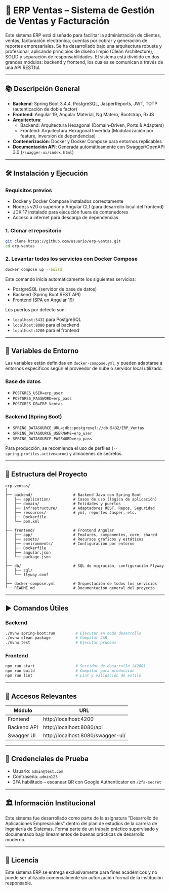 # 🧾 ERP Ventas – Sistema de Gestión de Ventas y Facturación

Este sistema ERP está diseñado para facilitar la administración de clientes, ventas, facturación electrónica, cuentas por cobrar y generación de reportes empresariales. Se ha desarrollado bajo una arquitectura robusta y profesional, aplicando principios de diseño limpio (Clean Architecture), SOLID y separación de responsabilidades. El sistema está dividido en dos grandes módulos: backend y frontend, los cuales se comunican a través de una API RESTful.

---

## 📚 Descripción General

- **Backend**: Spring Boot 3.4.4, PostgreSQL, JasperReports, JWT, TOTP (autenticación de doble factor)
- **Frontend**: Angular 19, Angular Material, Ng Matero, Bootstrap, RxJS
- **Arquitectura**:
  - Backend: Arquitectura Hexagonal (Domain-Driven, Ports & Adapters)
  - Frontend: Arquitectura Hexagonal Invertida (Modularización por feature, inversión de dependencias)
- **Contenerización**: Docker y Docker Compose para entornos replicables
- **Documentación API**: Generada automáticamente con Swagger/OpenAPI 3.0 (`/swagger-ui/index.html`)

---

## 🛠️ Instalación y Ejecución

### Requisitos previos

- Docker y Docker Compose instalados correctamente
- Node.js v20 o superior y Angular CLI (para desarrollo local del frontend)
- JDK 17 instalado para ejecución fuera de contenedores
- Acceso a internet para descarga de dependencias

### 1. Clonar el repositorio

```bash
git clone https://github.com/usuario/erp-ventas.git
cd erp-ventas
```

### 2. Levantar todos los servicios con Docker Compose

```bash
docker compose up --build
```

Este comando inicia automáticamente los siguientes servicios:
- PostgreSQL (servidor de base de datos)
- Backend (Spring Boot REST API)
- Frontend (SPA en Angular 19)

Los puertos por defecto son:
- `localhost:5432` para PostgreSQL
- `localhost:8080` para el backend
- `localhost:4200` para el frontend

---

## 🔐 Variables de Entorno

Las variables están definidas en `docker-compose.yml`, y pueden adaptarse a entornos específicos según el proveedor de nube o servidor local utilizado.

### Base de datos

- `POSTGRES_USER=erp_user`
- `POSTGRES_PASSWORD=erp_pass`
- `POSTGRES_DB=ERP_Ventas`

### Backend (Spring Boot)

- `SPRING_DATASOURCE_URL=jdbc:postgresql://db:5432/ERP_Ventas`
- `SPRING_DATASOURCE_USERNAME=erp_user`
- `SPRING_DATASOURCE_PASSWORD=erp_pass`

Para producción, se recomienda el uso de perfiles (`--spring.profiles.active=prod`) y almacenes de secretos.

---

## 📁 Estructura del Proyecto

```
erp-ventas/
│
├── backend/                  # Backend Java con Spring Boot
│   ├── application/          # Casos de uso (lógica de aplicación)
│   ├── domain/               # Entidades y puertos
│   ├── infrastructure/       # Adaptadores REST, Repos, Seguridad
│   ├── resources/            # yml, reportes Jasper, etc.
│   ├── Dockerfile
│   └── pom.xml
│
├── frontend/                 # Frontend Angular
│   ├── app/                  # Features, componentes, core, shared
│   ├── assets/               # Recursos gráficos y estáticos
│   ├── environments/         # Configuración por entorno
│   ├── Dockerfile
│   ├── angular.json
│   └── package.json
│
├── db/                       # SQL de migración, configuración Flyway
│   ├── sql/
│   └── flyway.conf
│
├── docker-compose.yml        # Orquestación de todos los servicios
└── README.md                 # Documentación general del proyecto
```

---

## ▶️ Comandos Útiles

### Backend

```bash
./mvnw spring-boot:run         # Ejecutar en modo desarrollo
./mvnw clean package           # Compilar JAR
./mvnw test                    # Ejecutar pruebas
```

### Frontend

```bash
npm run start                  # Servidor de desarrollo (4200)
npm run build                  # Compilar para producción
npm run lint                   # Lint y validación de estilo
```

---

## 📌 Accesos Relevantes

| Módulo       | URL                                 |
|--------------|--------------------------------------|
| Frontend     | http://localhost:4200               |
| Backend API  | http://localhost:8080/api           |
| Swagger UI   | http://localhost:8080/swagger-ui/   |

---

## 👤 Credenciales de Prueba

- Usuario: `admin@test.com`
- Contraseña: `admin123`
- 2FA habilitado – escanear QR con Google Authenticator en `/2fa-secret`

---

## 🏛️ Información Institucional

Este sistema fue desarrollado como parte de la asignatura "Desarrollo de Aplicaciones Empresariales" dentro del plan de estudios de la carrera de Ingeniería de Sistemas. Forma parte de un trabajo práctico supervisado y documentado bajo lineamientos de buenas prácticas de desarrollo moderno.

---

## 📄 Licencia

Este sistema ERP se entrega exclusivamente para fines académicos y no puede ser utilizado comercialmente sin autorización formal de la institución responsable.
